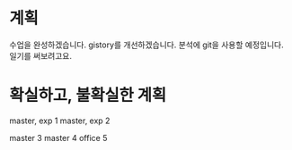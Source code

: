# 계획
수업을 완성하겠습니다.
gistory를 개선하겠습니다.
분석에 git을 사용할 예정입니다.
일기를 써보려고요.

# 확실하고, 불확실한 계획
master, exp 1
master, exp 2

master 3
master 4
office 5